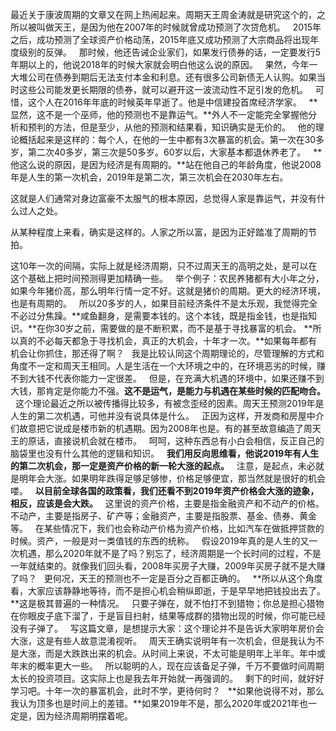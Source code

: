 最近关于康波周期的文章又在网上热闹起来。周期天王周金涛就是研究这个的，之所以被叫做天王，是因为他在2007年的时候就曾成功预测了次贷危机。
 
2015年之后，成功预测了全球资产价格动荡，2015年底又成功预测了大宗商品将出现年度级别的反弹。
 
那时候，他还告诫企业家们，如果发行债券的话，一定要发行5年期以上的，他说2018年的时候大家就会明白他这么说的原因。
 
果然，今年一大堆公司在债券到期后无法支付本金和利息。还有很多公司新债无人认购。如果当时这些公司能发更长期限的债券，就可以避开这一波流动性不足引发的危机。
 
可惜，这个人在2016年年底的时候英年早逝了。他是中信建投首席经济学家。
 
**显然，这不是一个巫师，他的预测也不是靠运气。**外人不一定能完全掌握他分析和预判的方法，但是至少，从他的预测和结果看，知识确实是无价的。
 
他的理论概括起来是这样的：每个人，在他的一生中都有3次暴富的机会。第一次在30多岁，第二次40多岁，第三次是50多岁。60岁以后，大家基本都退休养老了。
 
**他这么说的原因，是因为经济是有周期的。**站在他自己的年龄角度，他说2008年是人生的第一次机会，2019年是第二次，第三次机会在2030年左右。
  
这就是人们通常对身边富豪不太服气的根本原因，总觉得人家是靠运气，并没有什么过人之处。
  
从某种程度上来看，确实是这样的。人家之所以富，是因为正好踏准了周期的节拍。
  
这10年一次的间隔，实际上就是经济周期，只不过周天王的高明之处，是可以在这个基础上把时间预测得更加精确一些。
 
举个例子：农民养猪都有大小年之分，如果今年猪价高，那么明年行情一定不好。这就是猪价的周期。更大的经济环境，也是有周期的。
 
所以20多岁的人，如果目前经济条件不是太乐观，我觉得完全不必过分焦躁。**咸鱼翻身，是需要本钱的。这个本钱，既是指金钱，也是指知识。**在你30岁之前，需要做的是不断积累，而不是基于寻找暴富的机会。
**所以真的不必每天都急于寻找机会，真正的大机会，十年才一次。**如果每年都有机会让你抓住，那还得了啊？
 
我是比较认同这个周期理论的，尽管理解的方式和角度不一定和周天王相同。人是生活在一个大环境之中的，在环境恶劣的时候，赚不到大钱不代表你能力一定很差。
 
但是，在充满大机遇的环境中，如果还赚不到大钱，那肯定是你能力不强。**这不是运气，是能力与机遇在某些时候的匹配吻合。**
 
这个理论最近之所以被传播得比较多，有被念歪经的因素。周天王预测2019年是人生的第二次机遇，可他并没有说具体是什么。
 
正因为这样，开发商和房屋中介们故意把它说成是楼市新的机遇期。因为2008年也是。有的甚至故意编造了周天王的原话，直接说机会就在楼市。
 
呵呵，这种东西总有小白会相信，反正自己的脑袋里也没有什么其他的逻辑和知识。
 
**我们用反向思维看，他说2019年有人生的第二次机会，那一定是资产价格的新一轮大涨的起点。**
 
注意，是起点，未必就是明年会大涨。如果明年跌得足够足够惨，价格足够便宜，那当然就是很好的机会喽。
 
**以目前全球各国的政策看，我们还看不到2019年资产价格会大涨的迹象，相反，应该是会大跌。**
 
这里说的资产价格，主要是指金融资产和不动产的价格。不动产，主要是指房子、矿产等；金融资产，主要是指股票、基金、债券、黄金等。
 
在某些情况下，我们也会称动产价格为资产价格，比如汽车在做抵押贷款的时候。资产，一般是对一类值钱的东西的统称。
 
假设2019年真的是人生的又一次机遇，那么2020年就不是了吗？别忘了，经济周期是一个长时间的过程，不是一年就结束的。就像我们回头看，2008年买房子大赚，2009年买房子就不是大赚了吗？
 
更何况，天王的预测也不一定是百分之百都正确的。
 
**所以从这个角度看，大家应该静静地等待，而不是担心机会稍纵即逝，于是早早地把钱投出去了。**这是极其普遍的一种情况。
 
只要子弹在，就不怕打不到猎物；你总是担心猎物在你眼皮子底下溜了，于是盲目扫射，结果等成群的猎物出现的时候，你可能已经没有子弹了。
 
写这篇文章，是想提示大家：这个理论并不是告诉大家明年房价会大涨，这是有些人故意混淆视听。
 
周天王确实说明年有一次机会，但是我认为不是大涨，而是大跌跌出来的机会。从时间上来说，不太可能是明年上半年。年中或年末的概率更大一些。
 
所以聪明的人，现在应该备足子弹，千万不要做时间周期太长的投资项目。这实际上也是我去年开始就一再强调的。
 
剩下的时间，就好好学习吧。十年一次的暴富机会，此时不学，更待何时？
 
**如果他说得不对，那么我认为顶多也是时间上的差错。**如果2019年不是，那么2020年或2021年也一定是，因为经济周期明摆着呢。